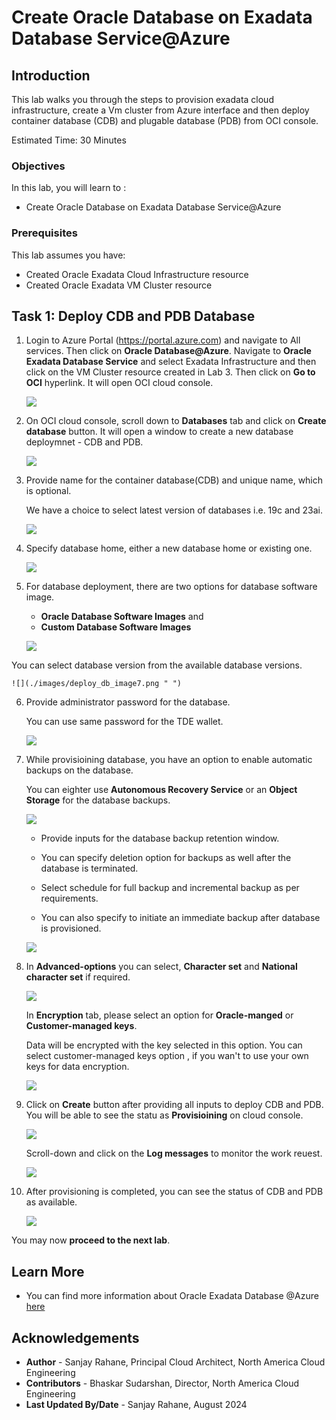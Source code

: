 # Create Oracle Database on Exadata Database Service@Azure

## Introduction

This lab walks you through the steps to provision exadata cloud infrastructure, create a Vm cluster from Azure interface and then deploy container database (CDB) and plugable database (PDB) from OCI console. 


Estimated Time:  30 Minutes


### Objectives
In this lab, you will learn to :
* Create Oracle Database on Exadata Database Service@Azure

### Prerequisites  

This lab assumes you have:
- Created Oracle Exadata Cloud Infrastructure resource
- Created Oracle Exadata VM Cluster resource


##  Task 1: Deploy CDB and PDB Database
1. Login to Azure Portal (https://portal.azure.com) and navigate to All services. Then click on **Oracle Database@Azure**.
    Navigate to **Oracle Exadata Database Service** and select Exadata Infrastructure and then click on the VM Cluster resource created in Lab 3.
    Then click on **Go to OCI** hyperlink. 
    It will open OCI cloud console.

    ![](./images/deploy_db_image1.png " ")

2. On OCI cloud console, scroll down to **Databases** tab and click on **Create database** button.
    It will open a window to create a new database deploymnet - CDB and PDB.

    ![](./images/deploy_db_image2.png " ")

3. Provide name for the container database(CDB) and unique name, which is optional. 

    We have a choice to select latest version of databases i.e. 19c and 23ai.

    ![](./images/deploy_db_image3.png " ")

4. Specify database home, either a new database home or existing one. 

    ![](./images/deploy_db_image5.png " ")
  
5. For database deployment, there are two options for database software image.

    * **Oracle Database Software Images** and
    * **Custom Database Software Images**

    ![](./images/deploy_db_image6.png " ")

  You can select database version from the available database versions.

    ![](./images/deploy_db_image7.png " ")

6. Provide administrator password for the database. 

    You can use same password for the TDE wallet.
    
    ![](./images/deploy_db_image8.png " ")

7. While provisioining database, you have an option to enable automatic backups on the database.  

    You can eighter use **Autonomous Recovery Service** or an **Object Storage** for the database backups.


    ![](./images/deploy_db_image9.png " ")

    * Provide inputs for the database backup retention window. 
    
    * You can specify deletion option for backups as well after the database is terminated. 

    * Select schedule for full backup and incremental backup as per requirements. 

    * You can also specify to initiate an immediate backup after database is provisioned. 


    ![](./images/deploy_db_image10.png " ")

8. In **Advanced-options** you can select, **Character set** and **National character set** if required. 

    ![](./images/deploy_db_image11.png " ")

    In **Encryption** tab, please select an option for **Oracle-manged** or **Customer-managed keys**.

    Data will be encrypted with the key selected in this option. You can select customer-managed keys option , if you wan't to use your own keys for data encryption.


    ![](./images/deploy_db_image12.png " ")

9. Click on **Create** button after providing all inputs to deploy CDB and PDB. 
    You will be able to see the statu as **Provisioining** on cloud console. 

    ![](./images/deploy_db_image13.png " ")

    Scroll-down and click on the **Log messages** to monitor the work reuest. 

    ![](./images/deploy_db_image14.png " ")

10. After provisioning is completed, you can see the status of CDB and PDB as available. 


    ![](./images/deploy_db_image15.png " ")


You may now **proceed to the next lab**.

## Learn More
- You can find more information about Oracle Exadata Database @Azure [here](https://docs.oracle.com/en-us/iaas/Content/multicloud/oaa.htm)



## Acknowledgements
* **Author** - Sanjay Rahane, Principal Cloud Architect, North America Cloud Engineering
* **Contributors** -  Bhaskar Sudarshan, Director, North America Cloud Engineering
* **Last Updated By/Date** - Sanjay Rahane, August 2024
